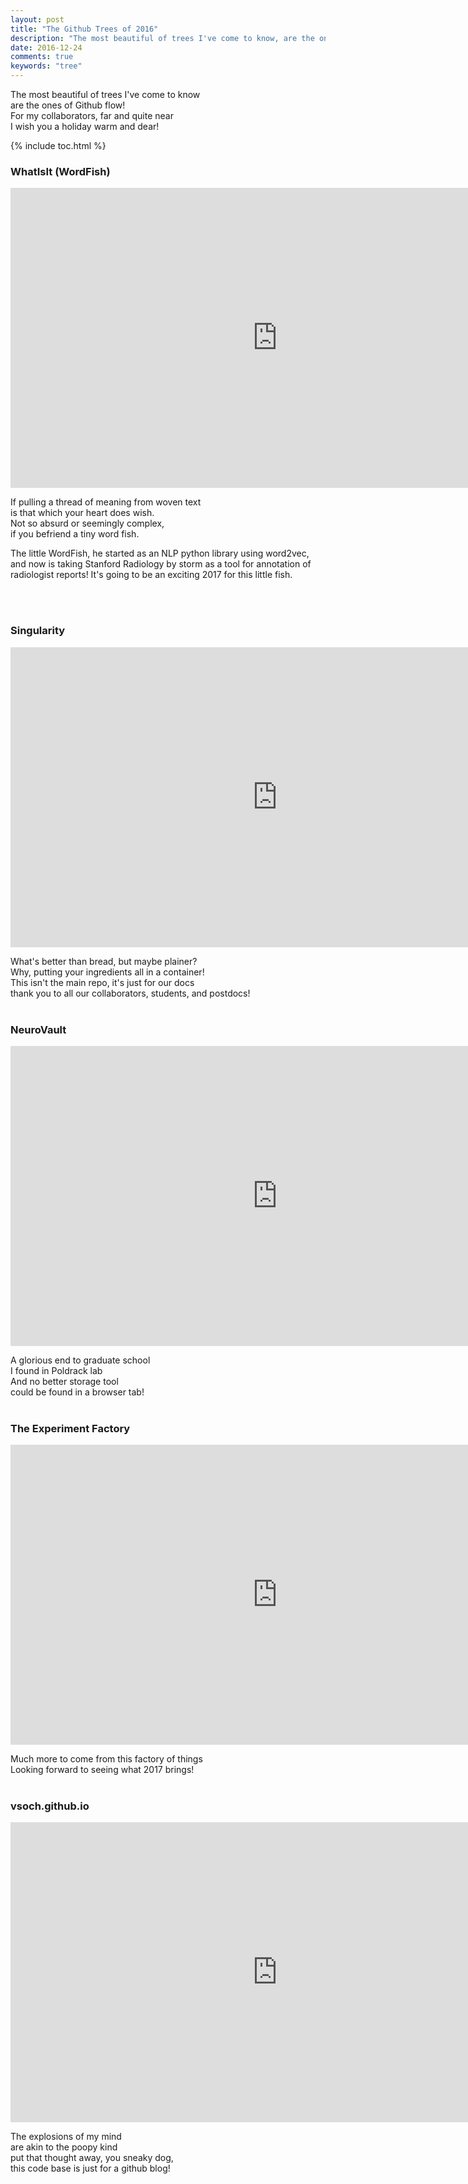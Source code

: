 ```yaml
---
layout: post
title: "The Github Trees of 2016"
description: "The most beautiful of trees I've come to know, are the ones of Github flow."
date: 2016-12-24
comments: true
keywords: "tree"
---
```


The most beautiful of trees I've come to know<br>
are the ones of Github flow!<br>
For my collaborators, far and quite near<br>
I wish you a holiday warm and dear!<br>

{% include toc.html %}

<h3 id='What Is It (WordFish)'>WhatIsIt (WordFish)</h3>

<iframe width="853" height="480" src="https://www.youtube.com/embed/BwFthxAHqGE?rel=0" frameborder="0" allowfullscreen></iframe>

If pulling a thread of meaning from woven text <br>
is that which your heart does wish. <br>
Not so absurd or seemingly complex, <br>
if you befriend a tiny word fish. <br>

<p>The little WordFish, he started as an NLP python library using word2vec, and now is taking Stanford Radiology by storm as a tool for annotation of radiologist reports! It's going to be an exciting 2017 for this little fish.</p><br><br>

<h3 id='Singularity'>Singularity</h3>

<iframe width="853" height="480" src="https://www.youtube.com/embed/e3j7t9ol7xM?rel=0" frameborder="0" allowfullscreen></iframe>

What's better than bread, but maybe plainer?<br>
Why, putting your ingredients all in a container!<br>
This isn't the main repo, it's just for our docs<br>
thank you to all our collaborators, students, and postdocs!<br><br>

<h3 id='NeuroVault'>NeuroVault</h3>

<iframe width="853" height="480" src="https://www.youtube.com/embed/WBikm-pvrF0?rel=0" frameborder="0" allowfullscreen></iframe>

A glorious end to graduate school<br>
I found in Poldrack lab<br>
And no better storage tool<br>
could be found in a browser tab!<br><br>

<h3 id='The Experiment Factory'>The Experiment Factory</h3>

<iframe width="853" height="480" src="https://www.youtube.com/embed/zprVQ-wZ6wQ?rel=0" frameborder="0" allowfullscreen></iframe>

Much more to come from this factory of things<br>
Looking forward to seeing what 2017 brings!<br><br>

<h3 id='vsoch.github.io'>vsoch.github.io</h3>

<iframe width="853" height="480" src="https://www.youtube.com/embed/D54bCVrw5ec?rel=0&amp;showinfo=1" frameborder="0" allowfullscreen></iframe>

The explosions of my mind<br>
are akin to the poopy kind<br>
put that thought away, you sneaky dog,<br>
this code base is just for a github blog!<br>

